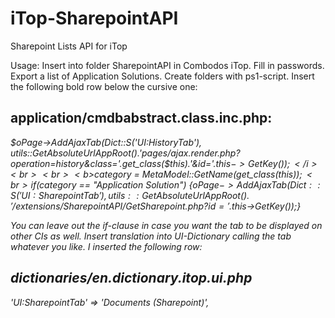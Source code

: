 # iTop-SharepointAPI
 Sharepoint Lists API for iTop


Usage:
Insert into folder SharepointAPI in Combodos iTop. Fill in passwords. Export a list of Application Solutions. Create folders with ps1-script. Insert the following bold row below the cursive one: 

## application/cmdbabstract.class.inc.php: 
<i>$oPage->AddAjaxTab(Dict::S('UI:HistoryTab'), utils::GetAbsoluteUrlAppRoot().'pages/ajax.render.php?operation=history&class='.get_class($this).'&id='.$this->GetKey());</i><br><br>
<b>$category = MetaModel::GetName(get_class($this));<br>
if ($category == "Application Solution") {$oPage->AddAjaxTab(Dict::S('UI:SharepointTab'), utils::GetAbsoluteUrlAppRoot().'/extensions/SharepointAPI/GetSharepoint.php?id='.$this->GetKey());}</b>

You can leave out the if-clause in case you want the tab to be displayed on other CIs as well.
Insert translation into UI-Dictionary calling the tab whatever you like. I inserted the following row: 
## dictionaries/en.dictionary.itop.ui.php
'UI:SharepointTab' => 'Documents (Sharepoint)', 
